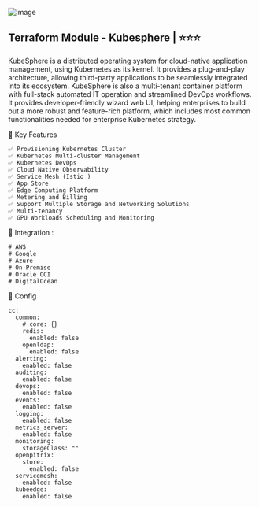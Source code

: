 ![image](https://github.com/user-attachments/assets/0620c437-7b7a-4b49-aee2-615aee9d35ba)



## Terraform Module - Kubesphere  | ⭐⭐⭐
KubeSphere is a distributed operating system for cloud-native application management, using Kubernetes as its kernel. It provides a plug-and-play architecture, allowing third-party applications to be seamlessly integrated into its ecosystem. KubeSphere is also a multi-tenant container platform with full-stack automated IT operation and streamlined DevOps workflows. It provides developer-friendly wizard web UI, helping enterprises to build out a more robust and feature-rich platform, which includes most common functionalities needed for enterprise Kubernetes strategy.


🚀  Key Features
```
✅ Provisioning Kubernetes Cluster
✅ Kubernetes Multi-cluster Management
✅ Kubernetes DevOps
✅ Cloud Native Observability
✅ Service Mesh (Istio )
✅ App Store
✅ Edge Computing Platform
✅ Metering and Billing
✅ Support Multiple Storage and Networking Solutions
✅ Multi-tenancy
✅ GPU Workloads Scheduling and Monitoring
```


🔨 Integration :
```
# AWS
# Google
# Azure
# On-Premise 
# Oracle OCI
# DigitalOcean
```

🧩 Config 

```
cc:
  common:
    # core: {}
    redis:
      enabled: false
    openldap:
      enabled: false
  alerting:
    enabled: false
  auditing:
    enabled: false
  devops:
    enabled: false
  events:
    enabled: false
  logging:
    enabled: false
  metrics_server:
    enabled: false
  monitoring:
    storageClass: ""
  openpitrix:
    store:
      enabled: false
  servicemesh:
    enabled: false
  kubeedge:
    enabled: false
```

